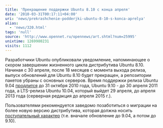 ```yaml
---
title: 'Прекращение поддержки Ubuntu 8.10 с конца апреля'
date: '2010-03-31T00:17:11+04:00'
uri: 'news/prekrashchenie-podderjki-ubuntu-8-10-s-konca-aprelya'
alias: 
  - 'news/320.html'
tags: 'null'
source: 'http://www.opennet.ru/opennews/art.shtml?num=25995'
unixtime: 1269980231
visits: 1112
---
```

Разработчики Ubuntu опубликовали уведомление, напоминающее о скором завершении жизненного цикла дистрибутива Ubuntu 8.10. Начиная с 30 апреля, после 18 месяцев с момента выхода релиза, выпуск обновлений для Ubuntu 8.10 будет прекращен, а репозитории пакетов убраны с основных серверов. Время поддержки релиза Ubuntu 9.04 [продлится](https://wiki.ubuntu.com/Releases) до 31 октября 2010 года, Ubuntu 9.10 - до 30 апреля 2011 года, а LTS-релиза Ubuntu 10.04, который выйдет 29 апреля, до апреля 2013 года (серверная редакция до апреля 2015 г.).

Пользователями рекомендуется заведомо позаботиться о миграции на более новую версию дистрибутива, которая должна носить [поступательный характер](https://help.ubuntu.com/community/JauntyUpgrades) (т.е. вначале обновление до 9.04, а потом до 9.10).
